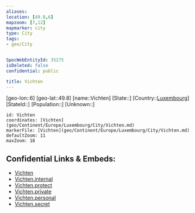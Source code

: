 ```yaml
---
aliases: 
location: [49.8,6]
mapzoom: [7,12] 
mapmarker: city 
type: City
tags:
- geo/City


SpocWebEntityId: 35275
isDeleted: false
confidential: public

title: Vichten
---
```

[geo-lon::6]
[geo-lat::49.8]
[name::Vichten]
[State::]
[Country::[Luxembourg](geo/Continent/Europe/Luxembourg.md)]
[StateId::]
[Population::]
[Unknown::]


```leaflet
id: Vichten
coordinates: [Vichten](geo/Continent/Europe/Luxembourg/City/Vichten.md)
markerFile: [Vichten](geo/Continent/Europe/Luxembourg/City/Vichten.md)
defaultZoom: 11 
maxZoom: 18
```


## Confidential Links & Embeds: 
- [Vichten](../../../../../../_public/geo/Continent/Europe/Luxembourg/City/Vichten.md) 
- [Vichten.internal](../../../../../../_internal/geo/Continent/Europe/Luxembourg/City/Vichten.internal.md) 
- [Vichten.protect](../../../../../../_protect/geo/Continent/Europe/Luxembourg/City/Vichten.protect.md) 
- [Vichten.private](../../../../../../_private/geo/Continent/Europe/Luxembourg/City/Vichten.private.md) 
- [Vichten.personal](../../../../../../_personal/geo/Continent/Europe/Luxembourg/City/Vichten.personal.md) 
- [Vichten.secret](../../../../../../_secret/geo/Continent/Europe/Luxembourg/City/Vichten.secret.md) 
